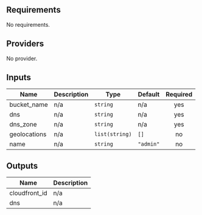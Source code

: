 ## Requirements

No requirements.

## Providers

No provider.

## Inputs

| Name | Description | Type | Default | Required |
|------|-------------|------|---------|:--------:|
| bucket\_name | n/a | `string` | n/a | yes |
| dns | n/a | `string` | n/a | yes |
| dns\_zone | n/a | `string` | n/a | yes |
| geolocations | n/a | `list(string)` | `[]` | no |
| name | n/a | `string` | `"admin"` | no |

## Outputs

| Name | Description |
|------|-------------|
| cloudfront\_id | n/a |
| dns | n/a |

